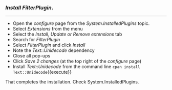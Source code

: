 
### _Install FilterPlugin_.
----
*   Open the _configure_ page from the _System.InstalledPlugins_ topic.
*   Select  _Extensions_ from the menu
*   Select the _Install, Update or Remove extensions_ tab
*   Search for _FilterPlugin_
*   Select _FilterPlugin_ and click _Install_
*   Note the _Text::Unidecode_ dependency
*   Close all pop-ups
*   Click _Save 2 changes_ (at the top right of the _configure_ page)
*   Install _Text::Unidecode_ from the command line `cpan install Text::Unidecode`{{execute}}

That completes the installation. Check System.InstalledPlugins.

